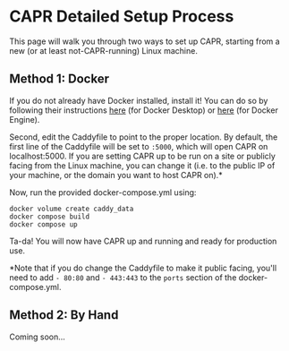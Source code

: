 # CAPR Detailed Setup Process

This page will walk you through two ways to set up CAPR, starting from a new (or at least not-CAPR-running) Linux machine.

## Method 1: Docker

If you do not already have Docker installed, install it! You can do so by following their instructions [here](https://docs.docker.com/desktop/) (for Docker Desktop) or [here](https://docs.docker.com/engine/install/) (for Docker Engine).

Second, edit the Caddyfile to point to the proper location. By default, the first line of the Caddyfile will be set to `:5000`, which will open CAPR on localhost:5000. If you are setting CAPR up to be run on a site or publicly facing from the Linux machine, you can change it (i.e. to the public IP of your machine, or the domain you want to host CAPR on).*

Now, run the provided docker-compose.yml using:
```
docker volume create caddy_data
docker compose build
docker compose up
```
Ta-da! You will now have CAPR up and running and ready for production use.

*Note that if you do change the Caddyfile to make it public facing, you'll need to add
`- 80:80` and  `- 443:443` to the `ports` section of the docker-compose.yml.

## Method 2: By Hand

Coming soon...

